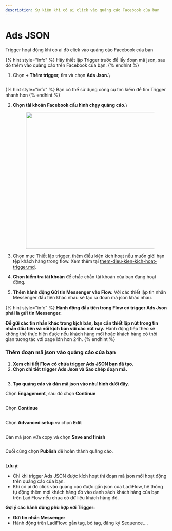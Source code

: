 ```yaml
---
description: Sự kiện khi có ai click vào quảng cáo Facebook của bạn
---
```


# Ads JSON

Trigger hoạt động khi có ai đó click vào quảng cáo Facebook của bạn

{% hint style="info" %}
Hãy thiết lập Trigger trước để lấy đoạn mã json, sau đó thêm vào quảng cáo trên Facebook của bạn.
{% endhint %}

1.  Chọn **+ Thêm trigger,** tìm và chọn **Ads Json.**\


    <figure><img src="../../../../.gitbook/assets/image (541).png" alt=""><figcaption></figcaption></figure>

{% hint style="info" %}
Bạn có thể sử dụng công cụ tìm kiếm để tìm Trigger nhanh hơn
{% endhint %}

2.  **Chọn tài khoản Facebook cấu hình chạy quảng cáo.**\


    <figure><img src="../../../../.gitbook/assets/image (709).png" alt="" width="425"><figcaption></figcaption></figure>
3. Chọn mục Thiết lập trigger, thêm điều kiện kích hoạt nếu muốn giới hạn tệp khách hàng trong flow. Xem thêm tại [them-dieu-kien-kich-hoat-trigger.md](../them-dieu-kien-kich-hoat-trigger.md "mention").
4. **Chọn kiểm tra tài khoản** để chắc chắn tài khoản của bạn đang hoạt độn&#x67;**.**
5. **Thêm hành động Gửi tin Messenger vào Flow.** Với các thiết lập tin nhắn Messenger đầu tiên khác nhau sẽ tạo ra đoạn mã json khác nhau.

{% hint style="info" %}
**Hành động đầu tiên trong Flow có trigger Ads Json phải là gửi tin Messenger.**

**Để gửi các tin nhắn khác trong kịch bản, bạn cần thiết lập nút trong tin nhắn đầu tiên và nối kịch bản với các nút này.** Hành động tiếp theo sẽ không thể thực hiện được nếu khách hàng mới hoặc khách hàng có thời gian tương tác với page lớn hơn 24h.
{% endhint %}

### Thêm đoạn mã json vào quảng cáo của bạn

1. **Xem chi tiết Flow có chứa trigger Ads JSON bạn đã tạo.**
2. **Chọn chi tiết trigger Ads Json và Sao chép đoạn mã.**

<figure><img src="../../../../.gitbook/assets/image (385).png" alt=""><figcaption></figcaption></figure>

3. **Tạo quảng cáo và dán mã json vào như hình dưới đây.**

Chọn **Engagement**, sau đó chọn **Continue**

<figure><img src="../../../../.gitbook/assets/z4733991036189_ed8dde3528f44f25b4476cf390f17e90.jpg" alt=""><figcaption></figcaption></figure>

Chọn **Continue**

<figure><img src="../../../../.gitbook/assets/z4733991048463_db38806d31ded4d0a595d4f58a590b55.jpg" alt=""><figcaption></figcaption></figure>

Chọn **Advanced setup** và chọn **Edit**

<figure><img src="../../../../.gitbook/assets/z4733991053844_e7dbe37405714889ee37d7d9bb3a90f6.jpg" alt=""><figcaption></figcaption></figure>

Dán mã json vừa copy và chọn **Save and finish**

<figure><img src="../../../../.gitbook/assets/z4733991044167_01378dfa1499c2e1489faa29b7199990.jpg" alt=""><figcaption></figcaption></figure>

Cuối cùng chọn **Publish** để hoàn thành quảng cáo.

<figure><img src="../../../../.gitbook/assets/z4733991057088_3ccfcf6b000986198659bc73eadd2f59.jpg" alt=""><figcaption></figcaption></figure>

**Lưu ý**:&#x20;

* Chỉ khi trigger Ads JSON được kích hoạt thì đoạn mã json mới hoạt động trên quảng cáo của bạn.
* Khi có ai đó click vào quảng cáo được gắn json của LadiFlow, hệ thống tự động thêm mới khách hàng đó vào danh sách khách hàng của bạn trên LadiFlow nếu chưa có dữ liệu khách hàng đó.

**Gợi ý các hành động phù hợp với Trigger:**

* **Gửi tin nhắn Messenger**
* Hành động trên LadiFlow: gắn tag, bỏ tag, đăng ký Sequence....
